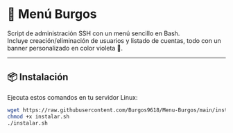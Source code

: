 # 🚀 Menú Burgos

Script de administración SSH con un menú sencillo en Bash.  
Incluye creación/eliminación de usuarios y listado de cuentas, todo con un banner personalizado en color violeta 💜.

---

## 📦 Instalación

Ejecuta estos comandos en tu servidor Linux:

```bash
wget https://raw.githubusercontent.com/Burgos9618/Menu-Burgos/main/instalar.sh -O instalar.sh
chmod +x instalar.sh
./instalar.sh
